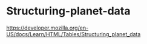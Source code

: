 # Structuring-planet-data
https://developer.mozilla.org/en-US/docs/Learn/HTML/Tables/Structuring_planet_data
